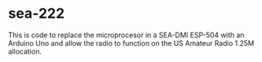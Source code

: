 # sea-222

This is code to replace the microprocesor in a SEA-DMI ESP-504
with an Arduino Uno and allow the radio to function on the 
US Amateur Radio 1.25M allocation.

